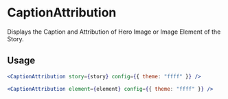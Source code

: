 # CaptionAttribution

Displays the Caption and Attribution of Hero Image or Image Element of the Story.

## Usage

```jsx
<CaptionAttribution story={story} config={{ theme: "ffff" }} />
```

```jsx
<CaptionAttribution element={element} config={{ theme: "ffff" }} />
```

<!-- PROPS -->
